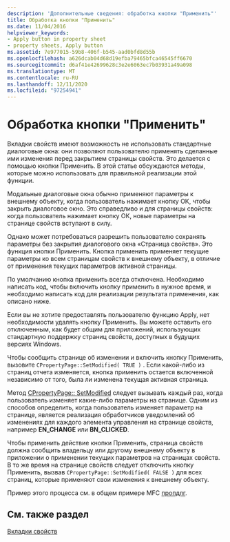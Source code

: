 ```yaml
---
description: 'Дополнительные сведения: обработка кнопки "Применить"'
title: Обработка кнопки "Применить"
ms.date: 11/04/2016
helpviewer_keywords:
- Apply button in property sheet
- property sheets, Apply button
ms.assetid: 7e977015-59b8-406f-b545-aad0bfd8d55b
ms.openlocfilehash: a626dcab04d68d19efba79465bfca46545ff6670
ms.sourcegitcommit: d6af41e42699628c3e2e6063ec7b03931a49a098
ms.translationtype: MT
ms.contentlocale: ru-RU
ms.lasthandoff: 12/11/2020
ms.locfileid: "97254941"
---
```

# <a name="handling-the-apply-button"></a>Обработка кнопки "Применить"

Вкладки свойств имеют возможность не использовать стандартные диалоговые окна: они позволяют пользователю применять сделанные ими изменения перед закрытием страницы свойств. Это делается с помощью кнопки Применить. В этой статье обсуждаются методы, которые можно использовать для правильной реализации этой функции.

Модальные диалоговые окна обычно применяют параметры к внешнему объекту, когда пользователь нажимает кнопку ОК, чтобы закрыть диалоговое окно. Это справедливо и для страницы свойств: когда пользователь нажимает кнопку ОК, новые параметры на странице свойств вступают в силу.

Однако может потребоваться разрешить пользователю сохранять параметры без закрытия диалогового окна «Страница свойств». Это функция кнопки Применить. Кнопка применить применяет текущие параметры ко всем страницам свойств к внешнему объекту, в отличие от применения текущих параметров активной страницы.

По умолчанию кнопка применить всегда отключена. Необходимо написать код, чтобы включить кнопку применить в нужное время, и необходимо написать код для реализации результата применения, как описано ниже.

Если вы не хотите предоставлять пользователю функцию Apply, нет необходимости удалять кнопку Применить. Вы можете оставить его отключенным, как будет общим для приложений, использующих стандартную поддержку страниц свойств, доступных в будущих версиях Windows.

Чтобы сообщить странице об изменении и включить кнопку Применить, вызовите `CPropertyPage::SetModified( TRUE )` . Если какой-либо из страниц отчета изменяется, кнопка применить остается включенной независимо от того, была ли изменена текущая активная страница.

Метод [CPropertyPage:: SetModified](reference/cpropertypage-class.md#setmodified) следует вызывать каждый раз, когда пользователь изменяет какие-либо параметры на странице. Одним из способов определить, когда пользователь изменяет параметр на странице, является реализация обработчиков уведомлений об изменениях для каждого элемента управления на странице свойств, например **EN_CHANGE** или **BN_CLICKED**.

Чтобы применить действие кнопки Применить, страница свойств должна сообщить владельцу или другому внешнему объекту в приложении о применении текущих параметров на страницах свойств. В то же время на странице свойств следует отключить кнопку Применить, вызвав `CPropertyPage::SetModified( FALSE )` для всех страниц, которые применяют свои изменения к внешнему объекту.

Пример этого процесса см. в общем примере MFC [пропдлг](../overview/visual-cpp-samples.md).

## <a name="see-also"></a>См. также раздел

[Вкладки свойств](property-sheets-mfc.md)

